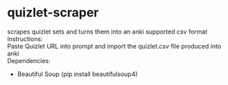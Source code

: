 # quizlet-scraper
scrapes quizlet sets and turns them into an anki supported csv format\
Instructions:\
Paste Quizlet URL into prompt and import the quizlet.csv file produced into anki\
Dependencies:
- Beautiful Soup (pip install beautifulsoup4)
